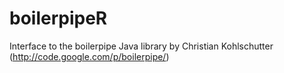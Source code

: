 boilerpipeR
===========

Interface to the boilerpipe Java library by Christian Kohlschutter  (http://code.google.com/p/boilerpipe/)
